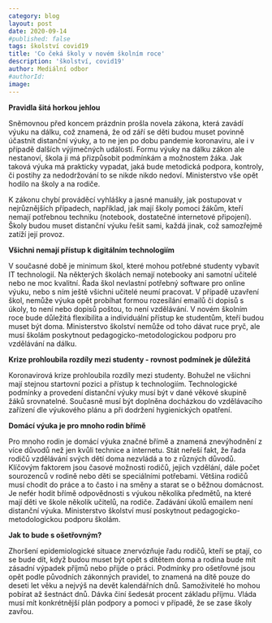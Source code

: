 ```yaml
---
category: blog
layout: post
date: 2020-09-14
#published: false
tags: školství covid19
title: 'Co čeká školy v novém školním roce'
description: 'školství, covid19' 
author: Mediální odbor
#authorId:
image: 
---
```


**Pravidla šitá horkou jehlou**

Sněmovnou před koncem prázdnin prošla novela zákona, která zavádí výuku na dálku, což znamená, že od září se děti budou muset povinně účastnit distanční výuky, a to ne jen po dobu pandemie koronaviru, ale i v případě dalších výjimečných událostí. Formu výuky na dálku zákon ale nestanoví, škola ji má přizpůsobit podmínkám a možnostem žáka. Jak taková výuka má prakticky vypadat, jaká bude metodická podpora, kontroly, či postihy za nedodržování to se nikde nikdo nedoví. Ministerstvo vše opět hodilo na školy a na rodiče. 

K zákonu chybí prováděcí vyhlášky a jasné manuály, jak postupovat v nejrůznějších případech, například, jak mají školy pomoci žákům, kteří nemají potřebnou techniku (notebook, dostatečné internetové připojení). Školy budou muset distanční výuku řešit sami, každá jinak, což samozřejmě zatíží její provoz. 

**Všichni nemají přístup k digitálním technologiím**

V současné době je minimum škol, které mohou potřebné studenty vybavit IT technologií. Na některých školách nemají notebooky ani samotní učitelé nebo ne moc kvalitní. Řada škol nevlastní potřebný software pro online výuku, nebo s ním ještě všichni učitelé neumí pracovat. V případě uzavření škol, nemůže výuka opět probíhat formou rozesílání emailů či dopisů s úkoly, to není nebo dopisů poštou, to není vzdělávání.  V novém školním roce bude důležitá flexibilita a individuální přístup ke studentům, kteří budou muset být doma. Ministerstvo školství nemůže od toho dávat ruce pryč, ale musí školám poskytnout pedagogicko-metodologickou podporu pro vzdělávání na dálku. 

**Krize prohloubila rozdíly mezi studenty - rovnost podmínek je důležitá**

Koronavirová krize prohloubila rozdíly mezi studenty. Bohužel ne všichni mají stejnou startovní pozici a přístup k technologiím. Technologické podmínky a provedení distanční výuky musí být v dané věkové skupině žáků srovnatelné. Současně musí být doplněna docházkou do vzdělávacího zařízení dle výukového plánu a při dodržení hygienických opatření. 

**Domácí výuka je pro mnoho rodin břímě**

Pro mnoho rodin je domácí výuka značné břímě a znamená znevýhodnění z více důvodů než jen kvůli technice a internetu. Stát neřeší fakt, že řada rodičů vzdělávání svých dětí doma nezvládá a to z různých důvodů. Klíčovým faktorem jsou časové možnosti rodičů, jejich vzdělání, dále počet sourozenců v rodině nebo děti se speciálními potřebami. Většina rodičů musí chodit do práce a to často i na směny a starat se o běžnou domácnost. Je nefér hodit břímě odpovědnosti s výukou několika předmětů, na které mají děti ve škole několik učitelů, na rodiče. Zadávání úkolů emailem není distanční výuka. Ministerstvo školství musí poskytnout pedagogicko-metodologickou podporu školám. 

**Jak to bude s ošetřovným?** 

Zhoršení epidemiologické situace znervózňuje řadu rodičů, kteří se ptají, co se bude dít, když budou muset být opět s dítětem doma a rodina bude mít zásadní výpadek příjmů nebo přijde o práci. Podmínky pro ošetřovné jsou opět podle původních zákonných pravidel, to znamená na dítě pouze do deseti let věku a nejvýš na devět kalendářních dnů. Samoživitelé ho mohou pobírat až šestnáct dnů. Dávka činí šedesát procent základu příjmu. Vláda musí mít konkrétnější plán podpory a pomoci v případě, že se zase školy zavřou.
